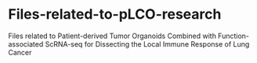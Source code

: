# Files-related-to-pLCO-research
Files related to Patient-derived Tumor Organoids Combined with Function-associated ScRNA-seq for Dissecting the Local Immune Response of Lung Cancer
